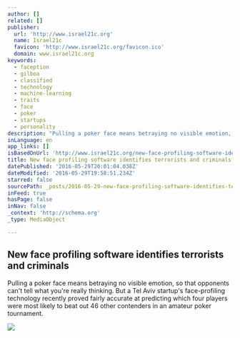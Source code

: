 ```yaml
---
author: []
related: []
publisher:
  url: 'http://www.israel21c.org'
  name: Israel21c
  favicon: 'http://www.israel21c.org/favicon.ico'
  domain: www.israel21c.org
keywords:
  - faception
  - gilboa
  - classified
  - technology
  - machine-learning
  - traits
  - face
  - poker
  - startups
  - personality
description: "Pulling a poker face means betraying no visible emotion, so that opponents can't tell what you're really thinking. But a Tel Aviv startup's face-profiling technology recently proved fairly accurate at predicting which four players were most likely to beat out 46 other contenders in an amateur poker tournament."
inLanguage: en
app_links: []
isBasedOnUrl: 'http://www.israel21c.org/new-face-profiling-software-identifies-terrorists-and-criminals/'
title: New face profiling software identifies terrorists and criminals
datePublished: '2016-05-29T20:01:04.038Z'
dateModified: '2016-05-29T19:58:51.234Z'
starred: false
sourcePath: _posts/2016-05-29-new-face-profiling-software-identifies-terrorists-and-crimin.md
inFeed: true
hasPage: false
inNav: false
_context: 'http://schema.org'
_type: MediaObject

---
```

<article style=""><h1>New face profiling software identifies terrorists and criminals</h1><p>Pulling a poker face means betraying no visible emotion, so that opponents can't tell what you're really thinking. But a Tel Aviv startup's face-profiling technology recently proved fairly accurate at predicting which four players were most likely to beat out 46 other contenders in an amateur poker tournament.</p><img src="http://www.israel21c.org/wp-content/uploads/2016/05/shutterstock_faces.jpg" /></article>